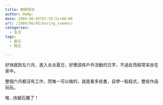 ```yaml
---
title: 無聊假日
author: HaNg~
date: 2009-06-05T07:55:51+00:00
url: /2009/06/05/boring_summer/
categories:
  - 生活
tags:
  - 夏天
  - 程式

---
```

好快就到左六月，進入炎炎夏日，好應該係戶外活動的日字，不過反而經常呆坐在家中。

整個六月都沒有工作，而唯一可以做的，就是看多些書，自學一點程式，整些作品玩玩。

唉…快變石雕了！